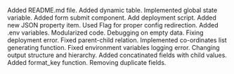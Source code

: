 Added README.md file.
Added dynamic table.
Implemented global state variable.
Added form submit component.
Add deployment script.
Added new JSON property item.
Used Flag for proper config redirection.
Added .env variables.
Modularized code.
Debugging on empty data.
Fixing deployment error.
Fixed parent-child relation.
Implemented co-ordinates list generating function.
Fixed environment variables logging error.
Changing output structure and hierarchy.
Added concatinated fields with child values.
Added format_key function.
Removing duplicate fields.
